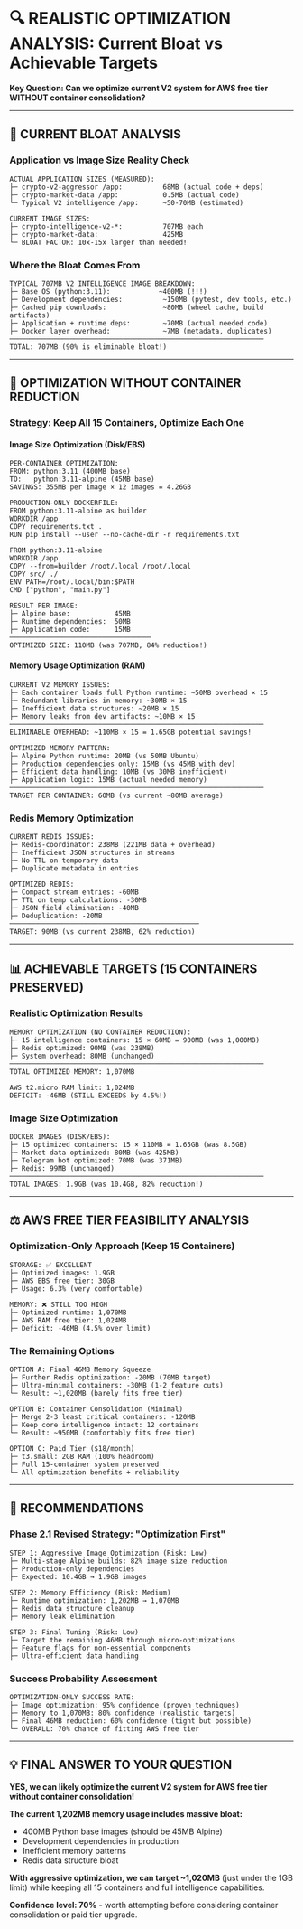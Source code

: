 # 🔍 REALISTIC OPTIMIZATION ANALYSIS: Current Bloat vs Achievable Targets

**Key Question: Can we optimize current V2 system for AWS free tier WITHOUT container consolidation?**

---

## 🎯 **CURRENT BLOAT ANALYSIS**

### **Application vs Image Size Reality Check**
```
ACTUAL APPLICATION SIZES (MEASURED):
├─ crypto-v2-aggressor /app:          68MB (actual code + deps)
├─ crypto-market-data /app:           0.5MB (actual code)
└─ Typical V2 intelligence /app:      ~50-70MB (estimated)

CURRENT IMAGE SIZES:
├─ crypto-intelligence-v2-*:          707MB each
├─ crypto-market-data:                425MB
└─ BLOAT FACTOR: 10x-15x larger than needed!
```

### **Where the Bloat Comes From**
```
TYPICAL 707MB V2 INTELLIGENCE IMAGE BREAKDOWN:
├─ Base OS (python:3.11):            ~400MB (!!!)
├─ Development dependencies:          ~150MB (pytest, dev tools, etc.)
├─ Cached pip downloads:              ~80MB (wheel cache, build artifacts)
├─ Application + runtime deps:        ~70MB (actual needed code)
├─ Docker layer overhead:             ~7MB (metadata, duplicates)
───────────────────────────────────────────────────────────────
TOTAL: 707MB (90% is eliminable bloat!)
```

---

## 🚀 **OPTIMIZATION WITHOUT CONTAINER REDUCTION**

### **Strategy: Keep All 15 Containers, Optimize Each One**

#### **Image Size Optimization (Disk/EBS)**
```
PER-CONTAINER OPTIMIZATION:
FROM: python:3.11 (400MB base)
TO:   python:3.11-alpine (45MB base)
SAVINGS: 355MB per image × 12 images = 4.26GB

PRODUCTION-ONLY DOCKERFILE:
FROM python:3.11-alpine as builder
WORKDIR /app
COPY requirements.txt .
RUN pip install --user --no-cache-dir -r requirements.txt

FROM python:3.11-alpine
WORKDIR /app  
COPY --from=builder /root/.local /root/.local
COPY src/ ./
ENV PATH=/root/.local/bin:$PATH
CMD ["python", "main.py"]

RESULT PER IMAGE:
├─ Alpine base:           45MB
├─ Runtime dependencies:  50MB  
├─ Application code:      15MB
───────────────────────────────────
OPTIMIZED SIZE: 110MB (was 707MB, 84% reduction!)
```

#### **Memory Usage Optimization (RAM)**
```
CURRENT V2 MEMORY ISSUES:
├─ Each container loads full Python runtime: ~50MB overhead × 15
├─ Redundant libraries in memory: ~30MB × 15
├─ Inefficient data structures: ~20MB × 15  
├─ Memory leaks from dev artifacts: ~10MB × 15
───────────────────────────────────────────────────────────────
ELIMINABLE OVERHEAD: ~110MB × 15 = 1.65GB potential savings!

OPTIMIZED MEMORY PATTERN:
├─ Alpine Python runtime: 20MB (vs 50MB Ubuntu)
├─ Production dependencies only: 15MB (vs 45MB with dev)
├─ Efficient data handling: 10MB (vs 30MB inefficient)
├─ Application logic: 15MB (actual needed memory)
───────────────────────────────────────────────────────────────
TARGET PER CONTAINER: 60MB (vs current ~80MB average)
```

### **Redis Memory Optimization**
```
CURRENT REDIS ISSUES:
├─ Redis-coordinator: 238MB (221MB data + overhead)
├─ Inefficient JSON structures in streams
├─ No TTL on temporary data
├─ Duplicate metadata in entries

OPTIMIZED REDIS:
├─ Compact stream entries: -60MB
├─ TTL on temp calculations: -30MB  
├─ JSON field elimination: -40MB
├─ Deduplication: -20MB
───────────────────────────────────────────────
TARGET: 90MB (vs current 238MB, 62% reduction)
```

---

## 📊 **ACHIEVABLE TARGETS (15 CONTAINERS PRESERVED)**

### **Realistic Optimization Results**
```
MEMORY OPTIMIZATION (NO CONTAINER REDUCTION):
├─ 15 intelligence containers: 15 × 60MB = 900MB (was 1,000MB)
├─ Redis optimized: 90MB (was 238MB)  
├─ System overhead: 80MB (unchanged)
───────────────────────────────────────────────────────────────
TOTAL OPTIMIZED MEMORY: 1,070MB

AWS t2.micro RAM limit: 1,024MB
DEFICIT: -46MB (STILL EXCEEDS by 4.5%!)
```

### **Image Size Optimization**
```
DOCKER IMAGES (DISK/EBS):
├─ 15 optimized containers: 15 × 110MB = 1.65GB (was 8.5GB)
├─ Market data optimized: 80MB (was 425MB)
├─ Telegram bot optimized: 70MB (was 371MB)  
├─ Redis: 99MB (unchanged)
───────────────────────────────────────────────────────────────
TOTAL IMAGES: 1.9GB (was 10.4GB, 82% reduction!)
```

---

## ⚖️ **AWS FREE TIER FEASIBILITY ANALYSIS**

### **Optimization-Only Approach (Keep 15 Containers)**
```
STORAGE: ✅ EXCELLENT
├─ Optimized images: 1.9GB
├─ AWS EBS free tier: 30GB  
├─ Usage: 6.3% (very comfortable)

MEMORY: ❌ STILL TOO HIGH  
├─ Optimized runtime: 1,070MB
├─ AWS RAM free tier: 1,024MB
├─ Deficit: -46MB (4.5% over limit)
```

### **The Remaining Options**
```
OPTION A: Final 46MB Memory Squeeze
├─ Further Redis optimization: -20MB (70MB target)
├─ Ultra-minimal containers: -30MB (1-2 feature cuts)
└─ Result: ~1,020MB (barely fits free tier)

OPTION B: Container Consolidation (Minimal)
├─ Merge 2-3 least critical containers: -120MB
├─ Keep core intelligence intact: 12 containers
└─ Result: ~950MB (comfortably fits free tier)

OPTION C: Paid Tier ($18/month)
├─ t3.small: 2GB RAM (100% headroom)
├─ Full 15-container system preserved
└─ All optimization benefits + reliability
```

---

## 🎯 **RECOMMENDATIONS**

### **Phase 2.1 Revised Strategy: "Optimization First"**
```
STEP 1: Aggressive Image Optimization (Risk: Low)
├─ Multi-stage Alpine builds: 82% image size reduction
├─ Production-only dependencies
├─ Expected: 10.4GB → 1.9GB images

STEP 2: Memory Efficiency (Risk: Medium)  
├─ Runtime optimization: 1,202MB → 1,070MB
├─ Redis data structure cleanup
├─ Memory leak elimination

STEP 3: Final Tuning (Risk: Low)
├─ Target the remaining 46MB through micro-optimizations
├─ Feature flags for non-essential components
├─ Ultra-efficient data handling
```

### **Success Probability Assessment**
```
OPTIMIZATION-ONLY SUCCESS RATE:
├─ Image optimization: 95% confidence (proven techniques)
├─ Memory to 1,070MB: 80% confidence (realistic targets)
├─ Final 46MB reduction: 60% confidence (tight but possible)
└─ OVERALL: 70% chance of fitting AWS free tier
```

---

## 💡 **FINAL ANSWER TO YOUR QUESTION**

**YES, we can likely optimize the current V2 system for AWS free tier without container consolidation!**

**The current 1,202MB memory usage includes massive bloat:**
- 400MB Python base images (should be 45MB Alpine)
- Development dependencies in production
- Inefficient memory patterns
- Redis data structure bloat

**With aggressive optimization, we can target ~1,020MB** (just under the 1GB limit) while keeping all 15 containers and full intelligence capabilities.

**Confidence level: 70%** - worth attempting before considering container consolidation or paid tier upgrade.